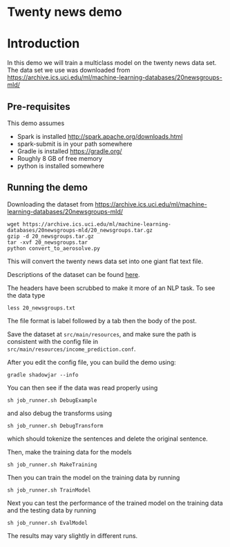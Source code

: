 Twenty news demo
========================

# Introduction

In this demo we will train a multiclass model on the twenty news data set.
The data set we use was downloaded from https://archive.ics.uci.edu/ml/machine-learning-databases/20newsgroups-mld/

## Pre-requisites

This demo assumes

  * Spark is installed http://spark.apache.org/downloads.html
  * spark-submit is in your path somewhere
  * Gradle is installed https://gradle.org/
  * Roughly 8 GB of free memory
  * python is installed somewhere

## Running the demo

Downloading the dataset from https://archive.ics.uci.edu/ml/machine-learning-databases/20newsgroups-mld/
```
wget https://archive.ics.uci.edu/ml/machine-learning-databases/20newsgroups-mld/20_newsgroups.tar.gz
gzip -d 20_newsgroups.tar.gz
tar -xvf 20_newsgroups.tar
python convert_to_aerosolve.py 
```

This will convert the twenty news data set into one giant flat text file.

Descriptions of the dataset can be found [here](https://archive.ics.uci.edu/ml/datasets/Twenty+Newsgroups).

The headers have been scrubbed to make it more of an NLP task.
To see the data type

```
less 20_newsgroups.txt
```

The file format is label followed by a tab then the body of the post.

Save the dataset at `src/main/resources`, and make sure the path is consistent with the config file in `src/main/resources/income_prediction.conf`.

After you edit the config file, you can build the demo using:

`gradle shadowjar --info`

You can then see if the data was read properly using

`sh job_runner.sh DebugExample`

and also debug the transforms using

`sh job_runner.sh DebugTransform`

which should tokenize the sentences and delete the original sentence.

Then, make the training data for the models
```
sh job_runner.sh MakeTraining
```

Then you can train the model on the training data by running

`sh job_runner.sh TrainModel`

Next you can test the performance of the trained model on the training data and the testing data by running

`sh job_runner.sh EvalModel`

The results may vary slightly in different runs.
